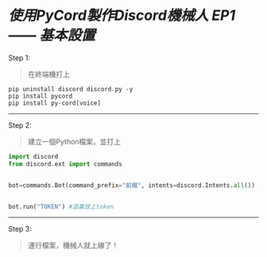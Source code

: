 # ***使用PyCord製作Discord機械人 EP1 —— 基本設置***
Step 1:
>在終端機打上
```
pip uninstall discord discord.py -y
pip install pycord
pip install py-cord[voice]
```
-----------------------------
Step 2:
>建立一個Python檔案，並打上
```py
import discord
from discord.ext import commands


bot=commands.Bot(command_prefix="前綴", intents=discord.Intents.all()) #如不打算用文字指令，可直接把「command_prefix="前綴"」删掉


bot.run("TOKEN") #這裏放上token
```
-----------------------------
Step 3:
>運行檔案，機械人就上線了！
